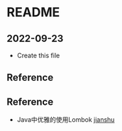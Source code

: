 # README

## 2022-09-23

* Create this file
## Reference

## Reference

* Java中优雅的使用Lombok [jianshu](https://www.jianshu.com/p/2ea9ff98f7d6)